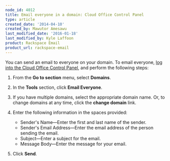 ```yaml
---
node_id: 4012
title: Email everyone in a domain: Cloud Office Control Panel
type: article
created_date: '2014-04-10'
created_by: Mawutor Amesawu
last_modified_date: '2016-01-18'
last_modified_by: Kyle Laffoon
product: Rackspace Email
product_url: rackspace-email
---
```


You can send an email to everyone on your domain. To email everyone, [log into the Cloud Office Control Panel](https://cp.rackspace.com), and perform the following steps:

1.  From the **Go to section** menu, select **Domains**.
2.  In the **Tools** section, click **Email Everyone**.
3.  If you have multiple domains, select the appropriate domain name. Or, to change domains at any time, click the **change domain** link.
5.  Enter the following information in the spaces provided:

    -   Sender's Name&mdash;Enter the first and last name of the sender.
    -   Sender's Email Address&mdash;Enter the email address of the person
        sending the email.
    -   Subject&mdash;Enter a subject for the email.
    -   Message Body&mdash;Enter the message for your email.

6.  Click **Send**.
